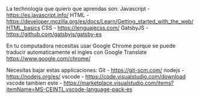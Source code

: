 La technologia que quiero que aprendas son:
Javascript - https://es.javascript.info/
HTML - https://developer.mozilla.org/es/docs/Learn/Getting_started_with_the_web/HTML_basics
CSS - https://lenguajecss.com/
GatsbyJS - https://github.com/gatsbyjs/gatsby-es

En tu computadora necesitas usar Google Chrome porque se puede traducir automaticamente el ingles con Google Translate
https://www.google.com/chrome/

Necesitas bajar estas applicaciones:
Git - https://git-scm.com/
nodejs - https://nodejs.org/es/
vscode - https://code.visualstudio.com/download
vscode tambien este - https://marketplace.visualstudio.com/items?itemName=MS-CEINTL.vscode-language-pack-es
